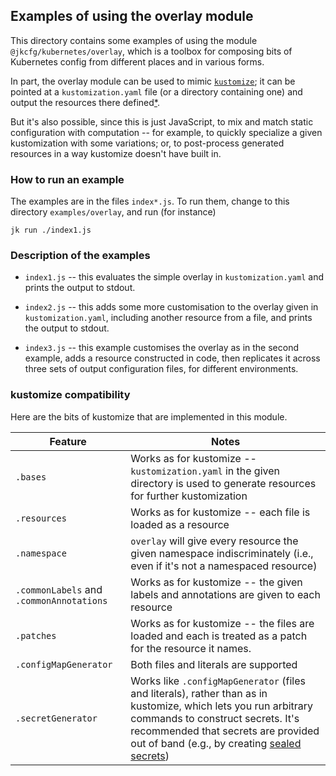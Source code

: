 ## Examples of using the overlay module

This directory contains some examples of using the module
`@jkcfg/kubernetes/overlay`, which is a toolbox for composing bits of
Kubernetes config from different places and in various forms.

In part, the overlay module can be used to mimic
[`kustomize`](https://github.com/kubernetes-sigs/kustomize); it can be
pointed at a `kustomization.yaml` file (or a directory containing one)
and output the resources there defined[*](#kustomize-compatibility).

But it's also possible, since this is just JavaScript, to mix and
match static configuration with computation -- for example, to quickly
specialize a given kustomization with some variations; or, to
post-process generated resources in a way kustomize doesn't have built
in.

### How to run an example

The examples are in the files `index*.js`. To run them, change to this
directory `examples/overlay`, and run (for instance)

    jk run ./index1.js

### Description of the examples

 - `index1.js` -- this evaluates the simple overlay in
   `kustomization.yaml` and prints the output to stdout.

 - `index2.js` -- this adds some more customisation to the overlay
   given in `kustomization.yaml`, including another resource from a
   file, and prints the output to stdout.

 - `index3.js` -- this example customises the overlay as in the second
   example, adds a resource constructed in code, then replicates it
   across three sets of output configuration files, for different
   environments.

### kustomize compatibility

Here are the bits of kustomize that are implemented in this module.

| Feature           | Notes                              |
|-------------------|------------------------------------|
| `.bases`          | Works as for kustomize -- `kustomization.yaml` in the given directory is used to generate resources for further kustomization |
| `.resources`      | Works as for kustomize -- each file is loaded as a resource |
| `.namespace`      | `overlay` will give every resource the given namespace indiscriminately (i.e., even if it's not a namespaced resource) |
| `.commonLabels` and `.commonAnnotations` | Works as for kustomize -- the given labels and annotations are given to each resource |
| `.patches`        | Works as for kustomize -- the files are loaded and each is treated as a patch for the resource it names. |
| `.configMapGenerator` | Both files and literals are supported |
| `.secretGenerator` | Works like `.configMapGenerator` (files and literals), rather than as in kustomize, which lets you run arbitrary commands to construct secrets. It's recommended that secrets are provided out of band (e.g., by creating [sealed secrets](https://github.com/bitnami-labs/sealed-secrets)) |

